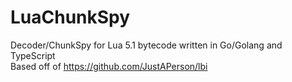 # LuaChunkSpy
Decoder/ChunkSpy for Lua 5.1 bytecode written in Go/Golang and TypeScript\
Based off of https://github.com/JustAPerson/lbi
